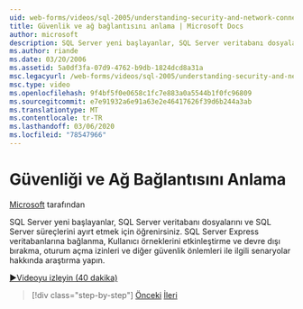 ```yaml
---
uid: web-forms/videos/sql-2005/understanding-security-and-network-connectivity
title: Güvenlik ve ağ bağlantısını anlama | Microsoft Docs
author: microsoft
description: SQL Server yeni başlayanlar, SQL Server veritabanı dosyalarını ve SQL Server süreçlerini ayırt etmek için öğrenirsiniz. SQL Server E bağlantısı için senaryoları keşfet...
ms.author: riande
ms.date: 03/20/2006
ms.assetid: 5a0df3fa-07d9-4762-b9db-1824dcd8a31a
msc.legacyurl: /web-forms/videos/sql-2005/understanding-security-and-network-connectivity
msc.type: video
ms.openlocfilehash: 9f4bf5f0e0658c1fc7e883a0a5544b1f0fc96809
ms.sourcegitcommit: e7e91932a6e91a63e2e46417626f39d6b244a3ab
ms.translationtype: MT
ms.contentlocale: tr-TR
ms.lasthandoff: 03/06/2020
ms.locfileid: "78547966"
---
```

# <a name="understanding-security-and-network-connectivity"></a>Güvenliği ve Ağ Bağlantısını Anlama

[Microsoft](https://github.com/microsoft) tarafından

SQL Server yeni başlayanlar, SQL Server veritabanı dosyalarını ve SQL Server süreçlerini ayırt etmek için öğrenirsiniz. SQL Server Express veritabanlarına bağlanma, Kullanıcı örneklerini etkinleştirme ve devre dışı bırakma, oturum açma izinleri ve diğer güvenlik önlemleri ile ilgili senaryolar hakkında araştırma yapın.

[&#9654;Videoyu izleyin (40 dakika)](https://channel9.msdn.com/Blogs/ASP-NET-Site-Videos/understanding-security-and-network-connectivity)

> [!div class="step-by-step"]
> [Önceki](more-structured-query-language.md)
> [İleri](connecting-your-web-application-to-sql-server-2005-express-edition.md)
